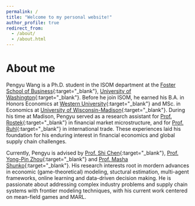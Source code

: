 ```yaml
---
permalink: /
title: "Welcome to my personal website!"
author_profile: true
redirect_from: 
  - /about/
  - /about.html
---
```


# About me 
Pengyu Wang is a Ph.D. student in the ISOM department at the [Foster School of Business](https://foster.uw.edu/academics/degree-programs/phd-program/){:target="_blank"}, [University of Washington](https://www.washington.edu/){:target="_blank"}. Before he join ISOM, he earned his B.A. in Honors Economics at [Western University](https://www.uwo.ca/index.html){:target="_blank"} and MSc. in Economics at [University of Wisconsin-Madison](https://www.wisc.edu/){:target="_blank"}. During his time at Madison, Pengyu served as a research assistant for [Prof. Rostek](https://users.ssc.wisc.edu/~mrostek/){:target="_blank"} in financial market microstructure, and for [Prof. Ruhl](https://www.kimjruhl.com/){:target="_blank"} in international trade. These experiences laid his foundation for his enduring interest in financial economics and global supply chain challenges.

Currently, Pengyu is advised by [Prof. Shi Chen](https://foster.uw.edu/faculty-research/directory/shi-chen/){:target="_blank"}, [Prof. Yong-Pin Zhou](https://faculty.washington.edu/yongpin/){:target="_blank"} and [Prof. Masha Shunko](https://foster.uw.edu/faculty-research/directory/masha-shunko/){:target="_blank"}. His research interests root in mordern advances in economic (game-theoretical) modeling, stuctural estimation, multi-agent frameworks, online learning and data-driven decision making. He is passionate about addressing complex industry problems and supply chain systems with frontier modeling techniques, with his current work centered on mean-field games and MARL.
